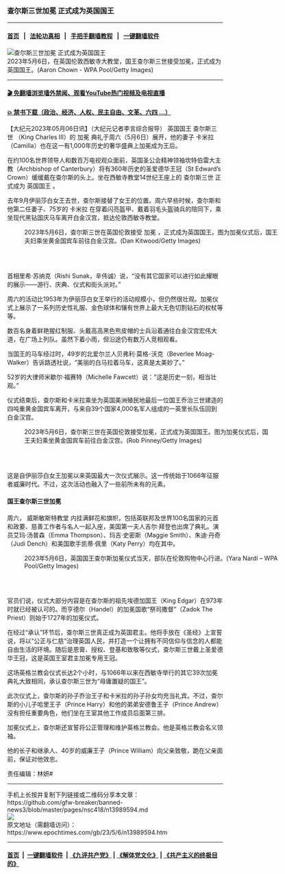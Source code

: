 ### 查尔斯三世加冕 正式成为英国国王
------------------------

#### [首页](https://github.com/gfw-breaker/banned-news3/blob/master/README.md) &nbsp;&nbsp;|&nbsp;&nbsp; [法轮功真相](https://github.com/begood0513/basic/blob/master/README.md)  &nbsp;&nbsp;|&nbsp;&nbsp; [手把手翻墙教程](https://github.com/gfw-breaker/guides/wiki)  &nbsp;&nbsp;|&nbsp;&nbsp; [一键翻墙软件](https://github.com/gfw-breaker/nogfw/blob/master/README.md)  



<div><img alt="查尔斯三世加冕 正式成为英国国王" class="attachment-djy_600_400 size-djy_600_400 wp-post-image" src="https://i.epochtimes.com/assets/uploads/2023/05/id13989677-GettyImages-1252749983-600x400.jpg"/>
<div class="caption">
 2023年5月6日，在英国伦敦西敏寺大教堂，国王查尔斯三世接受加冕，正式成为英国国王。(Aaron Chown - WPA Pool/Getty Images)
</div></div><hr/>

#### [ 🎬  免翻墙浏览墙外禁闻、观看YouTube热门视频及电视直播](https://github.com/gfw-breaker/HelloWorld)

#### [ 💥  禁书下载（政治、经济、人权、民主自由、文革、六四 ...）](https://github.com/gfw-breaker/books/blob/master/README.md)

<div><p>
 【大纪元2023年05月06日讯】（大纪元记者李言综合报导）
 <ok href="https://www.epochtimes.com/gb/tag/%E8%8B%B1%E5%9B%BD%E5%9B%BD%E7%8E%8B.html">
  英国国王
 </ok>
 <ok href="https://www.epochtimes.com/gb/tag/%E6%9F%A5%E5%B0%94%E6%96%AF%E4%B8%89%E4%B8%96.html">
  查尔斯三世
 </ok>
 （King Charles III）的
 <ok href="https://www.epochtimes.com/gb/tag/%E5%8A%A0%E5%86%95.html">
  加冕
 </ok>
 典礼于周六（5月6日）展开，他的妻子
 <ok href="https://www.epochtimes.com/gb/tag/%E5%8D%A1%E7%B1%B3%E6%8B%89.html">
  卡米拉
 </ok>
 （Camilla）也在这一有1,000年历史的奢华盛典上加冕成为王后。
</p>
<p>
 在约100名世界领导人和数百万电视观众面前，英国圣公会精神领袖坎特伯雷大主教（Archbishop of Canterbury）将有360年历史的圣爱德华王冠（St Edward’s Crown）缓缓戴在查尔斯的头上。坐在西敏寺教堂14世纪王座上的
 <ok href="https://www.epochtimes.com/gb/tag/%E6%9F%A5%E5%B0%94%E6%96%AF%E4%B8%89%E4%B8%96.html">
  查尔斯三世
 </ok>
 正式成为
 <ok href="https://www.epochtimes.com/gb/tag/%E8%8B%B1%E5%9B%BD%E5%9B%BD%E7%8E%8B.html">
  英国国王
 </ok>
 。
</p>
<p>
 去年9月伊丽莎白女王去世，查尔斯接替了女王的位置。周六早些时候，查尔斯和他第二任妻子、75岁的
 <ok href="https://www.epochtimes.com/gb/tag/%E5%8D%A1%E7%B1%B3%E6%8B%89.html">
  卡米拉
 </ok>
 在穿着闪亮盔甲、戴着羽毛头盔骑兵的陪同下，乘坐现代黑钻国庆马车离开白金汉宫，抵达伦敦西敏寺教堂。
</p>
<figure aria-describedby="caption-attachment-13989679" class="wp-caption aligncenter" id="attachment_13989679" style="width: 600px">
 <ok href="https://i.epochtimes.com/assets/uploads/2023/05/id13989679-GettyImages-1487946587.jpg" target="_blank">
  <img alt="" class="size-medium_vertical wp-image-13989679" src="https://i.epochtimes.com/assets/uploads/2023/05/id13989679-GettyImages-1487946587-600x400.jpg"/>
 </ok>
 <br/><figcaption class="wp-caption-text" id="caption-attachment-13989679">
  2023年5月6日，查尔斯三世在英国伦敦接受
  <ok href="https://www.epochtimes.com/gb/tag/%E5%8A%A0%E5%86%95.html">
   加冕
  </ok>
  ，正式成为英国国王。图为加冕仪式后，国王夫妇乘坐黄金国宾车前往白金汉宫。(Dan Kitwood/Getty Images)
 </figcaption><br/>
</figure><br/>
<p>
 首相里希‧苏纳克（Rishi Sunak，辛伟诚）说，“没有其它国家可以进行如此耀眼的展示——游行、庆典、仪式和街头派对。”
</p>
<p>
 周六的活动比1953年为伊丽莎白女王举行的活动规模小，但仍然很壮观。加冕仪式上展示了一系列历史性礼服、金色球体和镶有世界上最大无色切割钻石的权杖等等。
</p>
<p>
 数百名身着鲜艳猩红制服、头戴高高黑色熊皮帽的士兵沿着通往白金汉宫宏伟大道，在广场上列队。虽然下着小雨，但沿途仍有数万人竞相观看。
</p>
<p>
 当国王的马车经过时，49岁的北爱尔兰人贝弗利‧莫格-沃克（Beverlee Moag-Walker）告诉路透社说，“美丽的白马拉着马车，这真是太美妙了。”
</p>
<p>
 52岁的大律师米歇尔‧福赛特（Michelle Fawcett）说：“这是历史一刻，相当壮观。”
</p>
<p>
 仪式结束后，查尔斯和卡米拉乘坐为英国美洲殖民地最后一位国王乔治三世建造的四吨重黄金国宾车离开，与来自39个国家4,000名军人组成的一英里长队伍回到白金汉宫。
</p>
<figure aria-describedby="caption-attachment-13989686" class="wp-caption aligncenter" id="attachment_13989686" style="width: 581px">
 <ok href="https://i.epochtimes.com/assets/uploads/2023/05/id13989686-GettyImages-1487947455.jpg" target="_blank">
  <img alt="" class="size-medium_vertical wp-image-13989686" src="https://i.epochtimes.com/assets/uploads/2023/05/id13989686-GettyImages-1487947455-581x400.jpg"/>
 </ok>
 <br/><figcaption class="wp-caption-text" id="caption-attachment-13989686">
  2023年5月6日，查尔斯三世在英国伦敦接受加冕，正式成为英国国王。图为加冕仪式后，国王夫妇乘坐黄金国宾车前往白金汉宫。(Rob Pinney/Getty Images)
 </figcaption><br/>
</figure><br/>
<p>
 这是自伊丽莎白女王加冕以来英国最大一次仪式展示。这一传统始于1066年征服者威廉时代。不过，这次活动也融入了一些前所未有的元素。
</p>
<h4>
 国王查尔斯三世加冕
</h4>
<p>
 周六，
 <ok href="https://www.epochtimes.com/gb/tag/%E5%A8%81%E6%96%AF%E6%95%8F%E6%96%AF%E7%89%B9%E6%95%99%E5%A0%82.html">
  威斯敏斯特教堂
 </ok>
 内挂满鲜花和旗帜，包括英联邦及世界100名国家的元首和政要、慈善工作者与名人一起入座，美国第一夫人吉尔‧拜登也出席了典礼。演员艾玛‧汤普森（Emma Thompson）、玛吉‧史密斯（Maggie Smith）、朱迪‧丹奇（Judi Dench）和美国歌手凯蒂‧佩里（Katy Perry）均在其中。
</p>
<figure aria-describedby="caption-attachment-13989687" class="wp-caption aligncenter" id="attachment_13989687" style="width: 596px">
 <ok href="https://i.epochtimes.com/assets/uploads/2023/05/id13989687-GettyImages-1252754692.jpg" target="_blank">
  <img alt="" class="size-medium_vertical wp-image-13989687" src="https://i.epochtimes.com/assets/uploads/2023/05/id13989687-GettyImages-1252754692-596x400.jpg"/>
 </ok>
 <br/><figcaption class="wp-caption-text" id="caption-attachment-13989687">
  2023年5月6日，英国国王查尔斯加冕仪式当天，部队在伦敦购物中心行进。(Yara Nardi – WPA Pool/Getty Images)
 </figcaption><br/>
</figure><br/>
<p>
 官员们说，仪式大部分内容是在查尔斯的祖先埃德加国王（King Edgar）在973年时就已经被认可的。而亨德尔（Handel）的加冕国歌“祭司撒督”（Zadok The Priest）则始于1727年的加冕仪式。
</p>
<p>
 在经过“承认”环节后，查尔斯三世真正成为英国君主。他将手放在《圣经》上宣誓说，将以“公正与仁慈”治理英国人民，并打造一个让拥有不同信仰与信念的人都能自由生活的环境。随后是恩膏、授权、登基和致敬等仪式，查尔斯三世戴上圣爱德华王冠，这是英国王室君主加冕专用王冠。
</p>
<p>
 这场英格兰教会仪式长达2个小时，与1066年以来在西敏寺举行的其它39次加冕典礼大致相同，承认查尔斯三世为“毋庸置疑的国王”。
</p>
<p>
 此次仪式上，查尔斯的孙子乔治王子和卡米拉的孙子孙女均充当礼宾。不过，查尔斯的小儿子哈里王子（Prince Harry）和他的弟弟安德鲁王子（Prince Andrew）没有担任重要角色，他们坐在王室其他工作成员后面第三排。
</p>
<p>
 加冕仪式上，查尔斯还宣誓将公正管理和维护英格兰教会。他是英格兰教会名义领袖。
</p>
<p>
 他的长子和继承人、40岁的威廉王子（Prince William）向父亲致敬，跪在父亲面前，保证对他效忠。
</p>
<p>
 责任编辑：林妍#
</p>
</div>
<hr/>
手机上长按并复制下列链接或二维码分享本文章：<br/>
https://github.com/gfw-breaker/banned-news3/blob/master/pages/nsc418/n13989594.md <br/>
<a href='https://github.com/gfw-breaker/banned-news3/blob/master/pages/nsc418/n13989594.md'><img src='https://github.com/gfw-breaker/banned-news3/blob/master/pages/nsc418/n13989594.md.png'/></a> <br/>
原文地址（需翻墙访问）：https://www.epochtimes.com/gb/23/5/6/n13989594.htm


------------------------
#### [首页](https://github.com/gfw-breaker/banned-news3/blob/master/README.md) &nbsp;|&nbsp; [一键翻墙软件](https://github.com/gfw-breaker/nogfw/blob/master/README.md) &nbsp;| [《九评共产党》](https://github.com/gfw-breaker/9ping.md/blob/master/README.md#九评之一评共产党是什么) | [《解体党文化》](https://github.com/gfw-breaker/jtdwh.md/blob/master/README.md) | [《共产主义的终极目的》](https://github.com/gfw-breaker/gczydzjmd.md/blob/master/README.md)


<img src='http://gfw-breaker.win/banned-news3/pages/nsc418/n13989594.md' width='0px' height='0px'/>